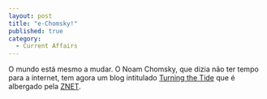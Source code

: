 ```yaml
---
layout: post
title: "e-Chomsky!"
published: true
category:
  - Current Affairs
---
```

O mundo está mesmo a mudar. O Noam Chomsky, que dizia não ter tempo para a internet, tem agora um blog intitulado <a href="http://blog.zmag.org/ttt/">Turning the Tide</a> que é albergado pela <a href="http://www.zmag.org/">ZNET</a>.

